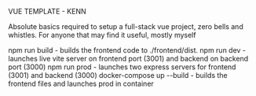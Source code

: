 VUE TEMPLATE - KENN

Absolute basics required to setup a full-stack vue project, zero bells and whistles.
For anyone that may find it useful, mostly myself

npm run build - builds the frontend code to ./frontend/dist.
npm run dev - launches live vite server on frontend port (3001) and backend on backend port (3000)
npm run prod - launches two express servers for frontend (3001) and backend (3000)
docker-compose up --build - builds the frontend files and launches prod in container
